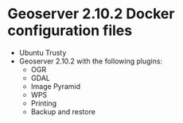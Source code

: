 # Geoserver 2.10.2 Docker configuration files

* Ubuntu Trusty
* Geoserver 2.10.2 with the following plugins:
  * OGR
  * GDAL
  * Image Pyramid
  * WPS
  * Printing
  * Backup and restore
